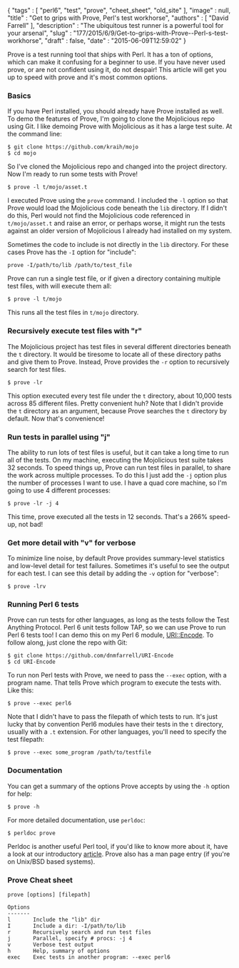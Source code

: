 {
   "tags" : [
      "perl6",
      "test",
      "prove",
      "cheet_sheet",
      "old_site"
   ],
   "image" : null,
   "title" : "Get to grips with Prove, Perl's test workhorse",
   "authors" : [
      "David Farrell"
   ],
   "description" : "The ubiquitous test runner is a powerful tool for your arsenal",
   "slug" : "177/2015/6/9/Get-to-grips-with-Prove--Perl-s-test-workhorse",
   "draft" : false,
   "date" : "2015-06-09T12:59:02"
}

Prove is a test running tool that ships with Perl. It has a ton of options, which can make it confusing for a beginner to use. If you have never used prove, or are not confident using it, do not despair! This article will get you up to speed with prove and it's most common options.

### Basics

If you have Perl installed, you should already have Prove installed as well. To demo the features of Prove, I'm going to clone the Mojolicious repo using Git. I like demoing Prove with Mojolicious as it has a large test suite. At the command line:

``` prettyprint
$ git clone https://github.com/kraih/mojo
$ cd mojo
```

So I've cloned the Mojolicious repo and changed into the project directory. Now I'm ready to run some tests with Prove!

``` prettyprint
$ prove -l t/mojo/asset.t
```

I executed Prove using the `prove` command. I included the `-l` option so that Prove would load the Mojolicious code beneath the `lib` directory. If I didn't do this, Perl would not find the Mojolicious code referenced in `t/mojo/asset.t` and raise an error, or perhaps worse, it might run the tests against an older version of Mojolicious I already had installed on my system.

Sometimes the code to include is not directly in the `lib` directory. For these cases Prove has the `-I` option for "include":

``` prettyprint
prove -I/path/to/lib /path/to/test_file
```

Prove can run a single test file, or if given a directory containing multiple test files, with will execute them all:

``` prettyprint
$ prove -l t/mojo
```

This runs all the test files in `t/mojo` directory.

### Recursively execute test files with "r"

The Mojolicious project has test files in several different directories beneath the `t` directory. It would be tiresome to locate all of these directory paths and give them to Prove. Instead, Prove provides the `-r` option to recursively search for test files.

``` prettyprint
$ prove -lr
```

This option executed every test file under the `t` directory, about 10,000 tests across 85 different files. Pretty convenient huh? Note that I didn't provide the `t` directory as an argument, because Prove searches the `t` directory by default. Now that's convenience!

### Run tests in parallel using "j"

The ability to run lots of test files is useful, but it can take a long time to run all of the tests. On my machine, executing the Mojolicious test suite takes 32 seconds. To speed things up, Prove can run test files in parallel, to share the work across multiple processes. To do this I just add the `-j` option plus the number of processes I want to use. I have a quad core machine, so I'm going to use 4 different processes:

``` prettyprint
$ prove -lr -j 4
```

This time, prove executed all the tests in 12 seconds. That's a 266% speed-up, not bad!

### Get more detail with "v" for verbose

To minimize line noise, by default Prove provides summary-level statistics and low-level detail for test failures. Sometimes it's useful to see the output for each test. I can see this detail by adding the `-v` option for "verbose":

``` prettyprint
$ prove -lrv
```

### Running Perl 6 tests

Prove can run tests for other languages, as long as the tests follow the Test Anything Protocol. Perl 6 unit tests follow TAP, so we can use Prove to run Perl 6 tests too! I can demo this on my Perl 6 module, [URI::Encode](https://github.com/dnmfarrell/URI-Encode). To follow along, just clone the repo with Git:

``` prettyprint
$ git clone https://github.com/dnmfarrell/URI-Encode
$ cd URI-Encode
```

To run non Perl tests with Prove, we need to pass the `--exec` option, with a program name. That tells Prove which program to execute the tests with. Like this:

``` prettyprint
$ prove --exec perl6
```

Note that I didn't have to pass the filepath of which tests to run. It's just lucky that by convention Perl6 modules have their tests in the `t` directory, usually with a `.t` extension. For other languages, you'll need to specify the test filepath:

``` prettyprint
$ prove --exec some_program /path/to/testfile
```

### Documentation

You can get a summary of the options Prove accepts by using the `-h` option for help:

``` prettyprint
$ prove -h
```

For more detailed documentation, use `perldoc`:

``` prettyprint
$ perldoc prove
```

Perldoc is another useful Perl tool, if you'd like to know more about it, have a look at our introductory [article](http://perltricks.com/article/155/2015/2/26/Hello-perldoc--productivity-booster). Prove also has a man page entry (if you're on Unix/BSD based systems).

### Prove Cheat sheet

    prove [options] [filepath]

    Options
    -------
    l       Include the "lib" dir
    I       Include a dir: -I/path/to/lib
    r       Recursively search and run test files
    j       Parallel, specify # procs: -j 4
    v       Verbose test output
    h       Help, summary of options
    exec    Exec tests in another program: --exec perl6

